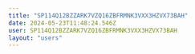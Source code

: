 ```yaml
---
title: "SP114Q12BZZARK7VZQ16ZBFRMNK3VXX3HZVX73BAH"
date: 2024-05-23T11:48:24.546Z
user: SP114Q12BZZARK7VZQ16ZBFRMNK3VXX3HZVX73BAH
layout: "users"
---
```

    